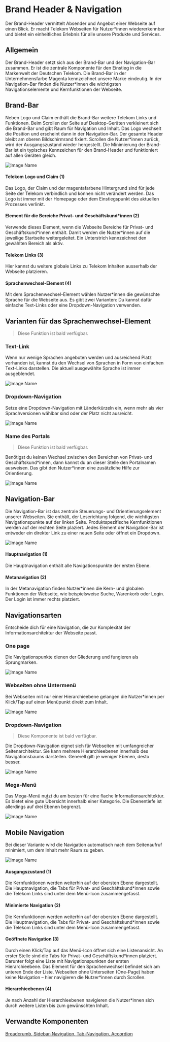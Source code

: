 # Brand Header & Navigation

Der Brand-Header vermittelt Absender und Angebot einer Webseite auf einen Blick. Er macht Telekom Webseiten für Nutzer*innen wiedererkennbar und bietet ein einheitliches Erlebnis für alle unsere Produkte und Services.

## Allgemein

Der Brand-Header setzt sich aus der Brand-Bar und der Navigation-Bar zusammen. Er ist die zentrale Komponente für den Einstieg in die Markenwelt der Deutschen Telekom. Die Brand-Bar in der Unternehmensfarbe Magenta kennzeichnet unsere Marke eindeutig. In der Navigation-Bar finden die Nutzer*innen die wichtigsten Navigationselemente und Kernfunktionen der Webseite.

## Brand-Bar

Neben Logo und Claim enthält die Brand-Bar weitere Telekom Links und Funktionen. Beim Scrollen der Seite auf Desktop-Geräten verkleinert sich die Brand-Bar und gibt Raum für Navigation und Inhalt. Das Logo wechselt die Position und erscheint dann in der Navigation-Bar. Der gesamte Header bleibt am oberen Bildschirmrand fixiert. Scrollen die Nutzer*innen zurück, wird der Ausgangszustand wieder hergestellt. Die Minimierung der Brand-Bar ist ein typisches Kennzeichen für den Brand-Header und funktioniert auf allen Geräten gleich.

![Image Name](assets/3_components/brand-header/EN_brandheader_brandbar.png)

#### Telekom Logo und Claim (1)

Das Logo, der Claim und der magentafarbene Hintergrund sind für jede Seite der Telekom verbindlich und können nicht verändert werden. Das Logo ist immer mit der Homepage oder dem Einstiegspunkt des aktuellen Prozesses verlinkt.

#### Element für die Bereiche Privat- und Geschäftskund*innen (2)

Verwende dieses Element, wenn die Webseite Bereiche für Privat- und Geschäftskund\*innen enthält. Damit werden die Nutzer*innen auf die jeweilige Startseite weitergeleitet. Ein Unterstrich kennzeichnet den gewählten Bereich als aktiv.

#### Telekom Links (3)

Hier kannst du weitere globale Links zu Telekom Inhalten ausserhalb der Webseite platzieren.

#### Sprachenwechsel-Element (4)

Mit dem Sprachenwechsel-Element wählen Nutzer*innen die gewünschte Sprache für die Webseite aus. Es gibt zwei Varianten: Du kannst dafür einfache Text-Links oder eine Dropdown-Navigation verwenden.

## Varianten für das Sprachenwechsel-Element

> Diese Funktion ist bald verfügbar.

### Text-Link

Wenn nur wenige Sprachen angeboten werden und ausreichend Platz vorhanden ist, kannst du den Wechsel von Sprachen in Form von einfachen Text-Links darstellen. Die aktuell ausgewählte Sprache ist immer ausgeblendet.

![Image Name](assets/3_components/brand-header/EN-brandheader_language01.png)

### Dropdown-Navigation

Setze eine Dropdown-Navigation mit Länderkürzeln ein, wenn mehr als vier Sprachversionen wählbar sind oder der Platz nicht ausreicht.

![Image Name](assets/3_components/brand-header/EN-brandheader_language02.png)

### Name des Portals

> Diese Funktion ist bald verfügbar.

Benötigst du keinen Wechsel zwischen den Bereichen von Privat- und Geschäftskund\*innen, dann kannst du an dieser Stelle den Portalnamen ausweisen. Das gibt den Nutzer*innen eine zusätzliche Hilfe zur Orientierung.

![Image Name](assets/3_components/brand-header/EN_brandheader_portalname.png)

## Navigation-Bar

Die Navigation-Bar ist das zentrale Steuerungs- und Orientierungselement unserer Webseiten. Sie enthält, der Leserichtung folgend, die wichtigsten Navigationspunkte auf der linken Seite. Produktspezifische Kernfunktionen werden auf der rechten Seite plaziert. Jedes Element der Navigation-Bar ist entweder ein direkter Link zu einer neuen Seite oder öffnet ein Dropdown.

![Image Name](assets/3_components/brand-header/EN_brandheader_navbar.png)

#### Hauptnavigation (1)

Die Hauptnavigation enthält alle Navigationspunkte der ersten Ebene.

#### Metanavigation (2)

In der Metanavigation finden Nutzer*innen die Kern- und globalen Funktionen der Webseite, wie beispielsweise Suche, Warenkorb oder Login. Der Login ist immer rechts platziert.

## Navigationsarten

Entscheide dich für eine Navigation, die zur Komplexität der Informationsarchitektur der Webseite passt.

### One page

Die Navigationspunkte dienen der Gliederung und fungieren als Sprungmarken.

![Image Name](assets/3_components/brand-header/EN-brandheader_nav1_onepage.png)

### Webseiten ohne Untermenü

Bei Webseiten mit nur einer Hierarchieebene gelangen die Nutzer*innen per Klick/Tap auf einen Menüpunkt direkt zum Inhalt.

![Image Name](assets/3_components/brand-header/EN-brandheader_nav2_nosubmenu.png)

### Dropdown-Navigation

> Diese Komponente ist bald verfügbar.

Die Dropdown-Navigation eignet sich für Webseiten mit umfangreicher Seitenarchitektur. Sie kann mehrere Hierarchieebenen innerhalb des Navigationsbaums darstellen. Generell gilt: je weniger Ebenen, desto besser.

![Image Name](assets/3_components/brand-header/EN_brandheader_navi3_dropdown.png)

### Mega-Menü

Das Mega-Menü nutzt du am besten für eine flache Informationsarchitektur. Es bietet eine gute Übersicht innerhalb einer Kategorie. Die Ebenentiefe ist allerdings auf drei Ebenen begrenzt.

![Image Name](assets/3_components/brand-header/EN_brandheader_nav4_megamenu.png)

## Mobile Navigation

Bei dieser Variante wird die Navigation automatisch nach dem Seitenaufruf minimiert, um dem Inhalt mehr Raum zu geben.

![Image Name](assets/3_components/brand-header/EN_brandheader_nav_mobile.png)

#### Ausgangszustand (1)

Die Kernfunktionen werden weiterhin auf der obersten Ebene dargestellt. Die Hauptnavigation, die Tabs für Privat- und Geschäftskund*innen sowie die Telekom Links sind unter dem Menü-Icon zusammengefasst.

#### Minimierte Navigation (2)

Die Kernfunktionen werden weiterhin auf der obersten Ebene dargestellt. Die Hauptnavigation, die Tabs für Privat- und Geschäftskund*innen sowie die Telekom Links sind unter dem Menü-Icon zusammengefasst.

#### Geöffnete Navigation (3)

Durch einen Klick/Tap auf das Menü-Icon öffnet sich eine Listenansicht. An erster Stelle sind die Tabs für Privat- und Geschäftskund\*innen platziert. Darunter folgt eine Liste mit Navigationspunkten der ersten Hierarchieebene. Das Element für den Sprachenwechsel befindet sich am unteren Ende der Liste. Webseiten ohne Unterseiten (One-Page) haben keine Navigation – hier navigieren die Nutzer*innen durch Scrollen.


#### Hierarchieebenen (4)

Je nach Anzahl der Hierarchieebenen navigieren die Nutzer*innen sich durch weitere Listen bis zum gewünschten Inhalt.

## Verwandte Komponenten

<a href="../?path=/usage/components-breadcrumb--standard">Breadcrumb, </a>
<a href="../?path=/usage/components-sidebar-navigation--standard">Sidebar-Navigation, </a>
<a href="../?path=/usage/components-tab-navigation--text-icon">Tab-Navigation, </a>
<a href="../?path=/usage/components-accordion--standard">Accordion</a>